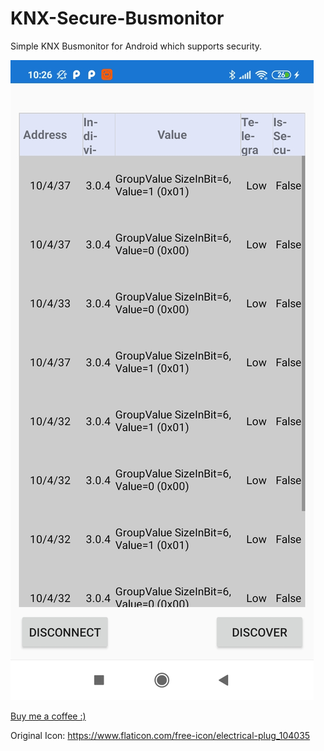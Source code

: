# KNX-Secure-Busmonitor
Simple KNX Busmonitor for Android which supports security.

![Alt text](screenshot_1.jpeg)


[Buy me a coffee :)](https://www.paypal.com/cgi-bin/webscr?cmd=_s-xclick&hosted_button_id=WQPCLZ8H2S77U&source=url)

Original Icon:
https://www.flaticon.com/free-icon/electrical-plug_104035
